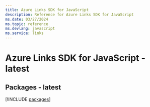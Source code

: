 ```yaml
---
title: Azure Links SDK for JavaScript
description: Reference for Azure Links SDK for JavaScript
ms.date: 03/27/2024
ms.topic: reference
ms.devlang: javascript
ms.service: links
---
```

# Azure Links SDK for JavaScript - latest
## Packages - latest
[!INCLUDE [packages](links-index.md)]